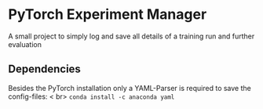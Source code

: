 # PyTorch Experiment Manager
A small project to simply log and save all details of a training run and further evaluation

## Dependencies

Besides the PyTorch installation only a YAML-Parser is required to save the config-files: < br\>
`conda install -c anaconda yaml `
